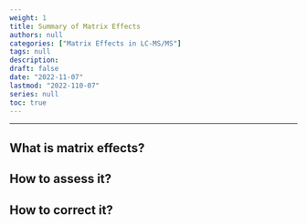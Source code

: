 ```yaml
---
weight: 1
title: Summary of Matrix Effects
authors: null
categories: ["Matrix Effects in LC-MS/MS"]
tags: null
description:  
draft: false
date: "2022-11-07"
lastmod: "2022-110-07"
series: null
toc: true
---
```




<!--more-->
---

## What is matrix effects?


## How to assess it?


## How to correct it?